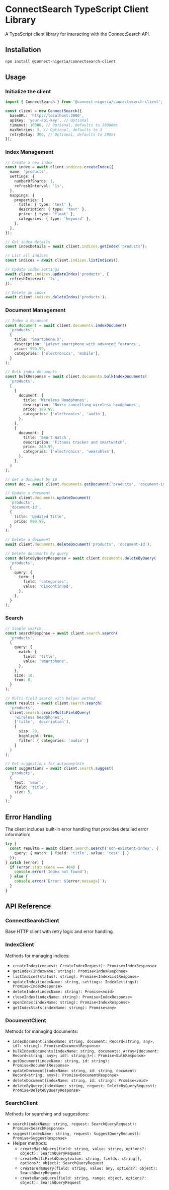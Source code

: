 # ConnectSearch TypeScript Client Library

A TypeScript client library for interacting with the ConnectSearch API.

## Installation

```bash
npm install @connect-nigeria/connectsearch-client
```

## Usage

### Initialize the client

```typescript
import { ConnectSearch } from '@connect-nigeria/connectsearch-client';

const client = new ConnectSearch({
  baseURL: 'http://localhost:3000',
  apiKey: 'your-api-key', // Optional
  timeout: 10000, // Optional, defaults to 10000ms
  maxRetries: 3, // Optional, defaults to 3
  retryDelay: 300, // Optional, defaults to 300ms
});
```

### Index Management

```typescript
// Create a new index
const index = await client.indices.createIndex({
  name: 'products',
  settings: {
    numberOfShards: 1,
    refreshInterval: '1s',
  },
  mappings: {
    properties: {
      title: { type: 'text' },
      description: { type: 'text' },
      price: { type: 'float' },
      categories: { type: 'keyword' },
    },
  },
});

// Get index details
const indexDetails = await client.indices.getIndex('products');

// List all indices
const indices = await client.indices.listIndices();

// Update index settings
await client.indices.updateIndex('products', {
  refreshInterval: '2s',
});

// Delete an index
await client.indices.deleteIndex('products');
```

### Document Management

```typescript
// Index a document
const document = await client.documents.indexDocument(
  'products',
  {
    title: 'Smartphone X',
    description: 'Latest smartphone with advanced features',
    price: 999.99,
    categories: ['electronics', 'mobile'],
  }
);

// Bulk index documents
const bulkResponse = await client.documents.bulkIndexDocuments(
  'products',
  [
    {
      document: {
        title: 'Wireless Headphones',
        description: 'Noise-cancelling wireless headphones',
        price: 199.99,
        categories: ['electronics', 'audio'],
      },
    },
    {
      document: {
        title: 'Smart Watch',
        description: 'Fitness tracker and smartwatch',
        price: 249.99,
        categories: ['electronics', 'wearables'],
      },
    },
  ]
);

// Get a document by ID
const doc = await client.documents.getDocument('products', 'document-id');

// Update a document
await client.documents.updateDocument(
  'products',
  'document-id',
  {
    title: 'Updated Title',
    price: 899.99,
  }
);

// Delete a document
await client.documents.deleteDocument('products', 'document-id');

// Delete documents by query
const deleteByQueryResponse = await client.documents.deleteByQuery(
  'products',
  {
    query: {
      term: {
        field: 'categories',
        value: 'discontinued',
      },
    },
  }
);
```

### Search

```typescript
// Simple search
const searchResponse = await client.search.search(
  'products',
  {
    query: {
      match: {
        field: 'title',
        value: 'smartphone',
      },
    },
    size: 10,
    from: 0,
  }
);

// Multi-field search with helper method
const results = await client.search.search(
  'products',
  client.search.createMultiFieldQuery(
    'wireless headphones',
    ['title', 'description'],
    { 
      size: 20,
      highlight: true,
      filter: { categories: 'audio' }
    }
  )
);

// Get suggestions for autocomplete
const suggestions = await client.search.suggest(
  'products',
  {
    text: 'smar',
    field: 'title',
    size: 5,
  }
);
```

## Error Handling

The client includes built-in error handling that provides detailed error information:

```typescript
try {
  const results = await client.search.search('non-existent-index', {
    query: { match: { field: 'title', value: 'test' } }
  });
} catch (error) {
  if (error.statusCode === 404) {
    console.error('Index not found');
  } else {
    console.error(`Error: ${error.message}`);
  }
}
```

## API Reference

### ConnectSearchClient

Base HTTP client with retry logic and error handling.

### IndexClient

Methods for managing indices:
- `createIndex(request: CreateIndexRequest): Promise<IndexResponse>`
- `getIndex(indexName: string): Promise<IndexResponse>`
- `listIndices(status?: string): Promise<IndexListResponse>`
- `updateIndex(indexName: string, settings: IndexSettings): Promise<IndexResponse>`
- `deleteIndex(indexName: string): Promise<void>`
- `closeIndex(indexName: string): Promise<IndexResponse>`
- `openIndex(indexName: string): Promise<IndexResponse>`
- `getIndexStats(indexName: string): Promise<any>`

### DocumentClient

Methods for managing documents:
- `indexDocument(indexName: string, document: Record<string, any>, id?: string): Promise<DocumentResponse>`
- `bulkIndexDocuments(indexName: string, documents: Array<{document: Record<string, any>; id?: string;}>): Promise<BulkResponse>`
- `getDocument(indexName: string, id: string): Promise<DocumentResponse>`
- `updateDocument(indexName: string, id: string, document: Record<string, any>): Promise<DocumentResponse>`
- `deleteDocument(indexName: string, id: string): Promise<void>`
- `deleteByQuery(indexName: string, request: DeleteByQueryRequest): Promise<DeleteByQueryResponse>`

### SearchClient

Methods for searching and suggestions:
- `search(indexName: string, request: SearchQueryRequest): Promise<SearchResponse>`
- `suggest(indexName: string, request: SuggestQueryRequest): Promise<SuggestResponse>`
- Helper methods:
  - `createMatchQuery(field: string, value: string, options?: object): SearchQueryRequest`
  - `createMultiFieldQuery(value: string, fields: string[], options?: object): SearchQueryRequest`
  - `createTermQuery(field: string, value: any, options?: object): SearchQueryRequest`
  - `createRangeQuery(field: string, range: object, options?: object): SearchQueryRequest` 